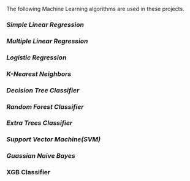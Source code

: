 The following Machine Learning algorithms are used in these projects.
### *Simple Linear Regression*
### *Multiple Linear Regression*
### *Logistic Regression*
### *K-Nearest Neighbors*
### *Decision Tree Classifier*
### *Random Forest Classifier*
### *Extra Trees Classifier*
### *Support Vector Machine(SVM)*
### *Guassian Naive Bayes*
### **XGB Classifier**
